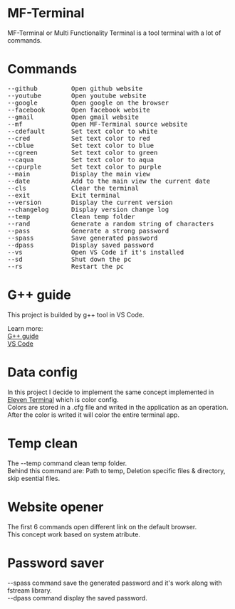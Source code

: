 # MF-Terminal
MF-Terminal or Multi Functionality Terminal is a tool terminal with a lot of commands.

# Commands
<pre>
--github         Open github website
--youtube        Open youtube website
--google         Open google on the browser
--facebook       Open facebook website
--gmail          Open gmail website
--mf             Open MF-Terminal source website
--cdefault       Set text color to white
--cred           Set text color to red
--cblue          Set text color to blue
--cgreen         Set text color to green
--caqua          Set text color to aqua
--cpurple        Set text color to purple
--main           Display the main view
--date           Add to the main view the current date
--cls            Clear the terminal
--exit           Exit terminal
--version        Display the current version
--changelog      Display version change log
--temp           Clean temp folder
--rand           Generate a random string of characters
--pass           Generate a strong password
--spass          Save generated password
--dpass          Display saved password
--vs             Open VS Code if it's installed
--sd             Shut down the pc
--rs             Restart the pc
</pre>

# G++ guide

This project is builded by g++ tool in VS Code.

Learn more:\
[G++ guide](https://code.visualstudio.com/docs/cpp/config-mingw)\
[VS Code](https://code.visualstudio.com/)

# Data config

In this project I decide to implement the same concept implemented in [Eleven Terminal](https://github.com/HojdaAdelin/Eleven-Terminal) which is color config.\
Colors are stored in a .cfg file and writed in the application as an operation.\
After the color is writed it will color the entire terminal app.

# Temp clean

The --temp command clean temp folder.\
Behind this command are: Path to temp, Deletion specific files & directory, skip esential files.

# Website opener

The first 6 commands open different link on the default browser.\
This concept work based on system atribute.

# Password saver

--spass command save the generated password and it's work along with fstream library.\
--dpass command display the saved password.
